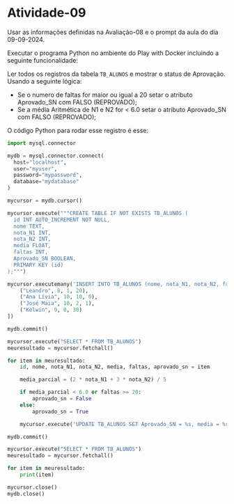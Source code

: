 # Atividade-09

Usar as informações definidas na Avaliação-08 e o prompt da aula do dia 09-09-2024.

Executar o programa Python no ambiente do Play with Docker incluindo a seguinte funcionalidade:

Ler todos os registros da tabela `TB_ALUNOS` e mostrar o status de Aprovação. Usando a seguinte lógica:
- Se o numero de faltas for maior ou igual a 20 setar o atributo Aprovado_SN com FALSO (REPROVADO);
- Se a média Aritmética de N1 e N2 for < 6.0 setar o atributo Aprovado_SN com FALSO (REPROVADO);

O código Python para rodar esse registro é esse:

```python
import mysql.connector

mydb = mysql.connector.connect(
  host="localhost",
  user="myuser",
  password="mypassword",
  database="mydatabase"
)

mycursor = mydb.cursor()

mycursor.execute("""CREATE TABLE IF NOT EXISTS TB_ALUNOS (
  id INT AUTO_INCREMENT NOT NULL,
  nome TEXT,
  nota_N1 INT,
  nota_N2 INT,
  media FLOAT,
  faltas INT,
  Aprovado_SN BOOLEAN,
  PRIMARY KEY (id)
);""")

mycursor.executemany('INSERT INTO TB_ALUNOS (nome, nota_N1, nota_N2, faltas) VALUES (%s, %s, %s, %s);', [
    ("Leandro", 8, 1, 20),
    ("Ana Lívia", 10, 10, 0),
    ("José Maia", 10, 2, 1),
    ("Kelwin", 9, 0, 30)
])

mydb.commit()

mycursor.execute("SELECT * FROM TB_ALUNOS")
meuresultado = mycursor.fetchall()

for item in meuresultado:
    id, nome, nota_N1, nota_N2, media, faltas, aprovado_sn = item

    media_parcial = (2 * nota_N1 + 3 * nota_N2) / 5

    if media_parcial < 6.0 or faltas >= 20:
        aprovado_sn = False
    else:
        aprovado_sn = True

    mycursor.execute('UPDATE TB_ALUNOS SET Aprovado_SN = %s, media = %s WHERE id = %s;', (aprovado_sn, media_parcial, id))

mydb.commit()

mycursor.execute("SELECT * FROM TB_ALUNOS")
meuresultado = mycursor.fetchall()

for item in meuresultado:
    print(item)

mycursor.close()
mydb.close()
```
